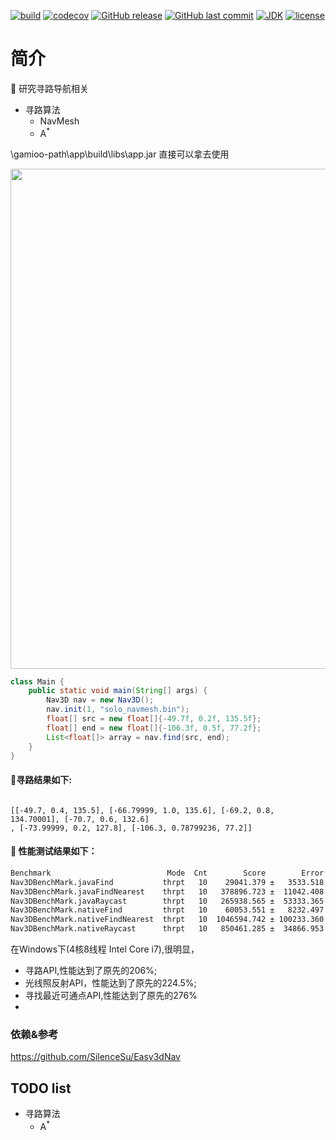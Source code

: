 [![build](https://github.com/jiangguilong2000/gamioo-path/actions/workflows/gradle.yml/badge.svg)](https://github.com/jiangguilong2000/gamioo-path/actions/workflows/gradle.yml)
[![codecov](https://codecov.io/gh/jiangguilong2000/gamioo-path/branch/master/graph/badge.svg?token=IDKS3W3KA2)](https://codecov.io/gh/jiangguilong2000/gamioo-path)
[![GitHub release](https://img.shields.io/github/release/jiangguilong2000/gamioo-path.svg)](https://github.com/jiangguilong2000/gamioo-path/releases)
[![GitHub last commit](https://img.shields.io/github/last-commit/jiangguilong2000/gamioo-path.svg?style=flat-square)](https://github.com/jiangguilong2000/gamioo-path/commits)
[![JDK](https://img.shields.io/badge/JDK-1.8%2B-green.svg)](https://www.oracle.com/technetwork/java/javase/downloads/index.html)
[![license](https://img.shields.io/badge/license-MulanPSL-blue)](http://license.coscl.org.cn/MulanPSL)

# 简介

📌 研究寻路导航相关

* 寻路算法
    * NavMesh
    * A<sup>*</sup>

\gamioo-path\app\build\libs\app.jar 直接可以拿去使用
<p align="center">
  <img src="https://img-blog.csdnimg.cn/c4f2795ea1974d57a90a987aa5bea463.png" width="800">
</p>

```java
class Main {
    public static void main(String[] args) {
        Nav3D nav = new Nav3D();
        nav.init(1, "solo_navmesh.bin");
        float[] src = new float[]{-49.7f, 0.2f, 135.5f};
        float[] end = new float[]{-106.3f, 0.5f, 77.2f};
        List<float[]> array = nav.find(src, end);
    }
}

```

#### 📄寻路结果如下:

```

[[-49.7, 0.4, 135.5], [-66.79999, 1.0, 135.6], [-69.2, 0.8, 134.70001], [-70.7, 0.6, 132.6]
, [-73.99999, 0.2, 127.8], [-106.3, 0.78799236, 77.2]]

```

#### 📄 性能测试结果如下：

```bash
Benchmark                          Mode  Cnt        Score        Error  Units
Nav3DBenchMark.javaFind           thrpt   10    29041.379 ±   3533.518  ops/s
Nav3DBenchMark.javaFindNearest    thrpt   10   378896.723 ±  11042.408  ops/s
Nav3DBenchMark.javaRaycast        thrpt   10   265938.565 ±  53333.365  ops/s
Nav3DBenchMark.nativeFind         thrpt   10    60053.551 ±   8232.497  ops/s
Nav3DBenchMark.nativeFindNearest  thrpt   10  1046594.742 ± 100233.360  ops/s
Nav3DBenchMark.nativeRaycast      thrpt   10   850461.285 ±  34866.953  ops/s
```

在Windows下(4核8线程 Intel Core i7),很明显，

- 寻路API,性能达到了原先的206%;
- 光线照反射API，性能达到了原先的224.5%;
- 寻找最近可通点API,性能达到了原先的276%
-

### 依赖&参考

https://github.com/SilenceSu/Easy3dNav

## TODO list

* 寻路算法
    * A<sup>*</sup>